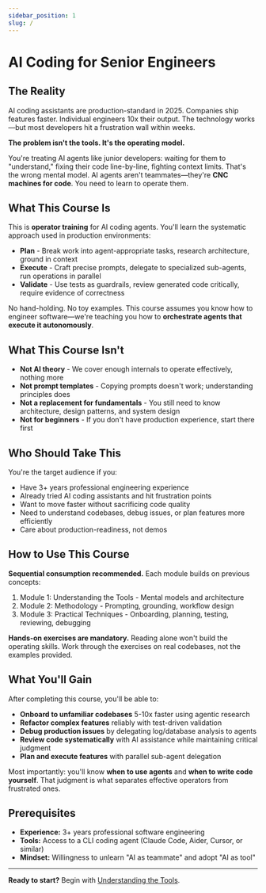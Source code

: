 ```yaml
---
sidebar_position: 1
slug: /
---
```


# AI Coding for Senior Engineers

## The Reality

AI coding assistants are production-standard in 2025. Companies ship features faster. Individual engineers 10x their output. The technology works—but most developers hit a frustration wall within weeks.

**The problem isn't the tools. It's the operating model.**

You're treating AI agents like junior developers: waiting for them to "understand," fixing their code line-by-line, fighting context limits. That's the wrong mental model. AI agents aren't teammates—they're **CNC machines for code**. You need to learn to operate them.

## What This Course Is

This is **operator training** for AI coding agents. You'll learn the systematic approach used in production environments:

- **Plan** - Break work into agent-appropriate tasks, research architecture, ground in context
- **Execute** - Craft precise prompts, delegate to specialized sub-agents, run operations in parallel
- **Validate** - Use tests as guardrails, review generated code critically, require evidence of correctness

No hand-holding. No toy examples. This course assumes you know how to engineer software—we're teaching you how to **orchestrate agents that execute it autonomously**.

## What This Course Isn't

- **Not AI theory** - We cover enough internals to operate effectively, nothing more
- **Not prompt templates** - Copying prompts doesn't work; understanding principles does
- **Not a replacement for fundamentals** - You still need to know architecture, design patterns, and system design
- **Not for beginners** - If you don't have production experience, start there first

## Who Should Take This

You're the target audience if you:

- Have 3+ years professional engineering experience
- Already tried AI coding assistants and hit frustration points
- Want to move faster without sacrificing code quality
- Need to understand codebases, debug issues, or plan features more efficiently
- Care about production-readiness, not demos

## How to Use This Course

**Sequential consumption recommended.** Each module builds on previous concepts:

1. Module 1: Understanding the Tools - Mental models and architecture
2. Module 2: Methodology - Prompting, grounding, workflow design
3. Module 3: Practical Techniques - Onboarding, planning, testing, reviewing, debugging

**Hands-on exercises are mandatory.** Reading alone won't build the operating skills. Work through the exercises on real codebases, not the examples provided.

## What You'll Gain

After completing this course, you'll be able to:

- **Onboard to unfamiliar codebases** 5-10x faster using agentic research
- **Refactor complex features** reliably with test-driven validation
- **Debug production issues** by delegating log/database analysis to agents
- **Review code systematically** with AI assistance while maintaining critical judgment
- **Plan and execute features** with parallel sub-agent delegation

Most importantly: you'll know **when to use agents** and **when to write code yourself**. That judgment is what separates effective operators from frustrated ones.

## Prerequisites

- **Experience:** 3+ years professional software engineering
- **Tools:** Access to a CLI coding agent (Claude Code, Aider, Cursor, or similar)
- **Mindset:** Willingness to unlearn "AI as teammate" and adopt "AI as tool"

---

**Ready to start?** Begin with [Understanding the Tools](/docs/understanding-the-tools/lesson-1-intro).
